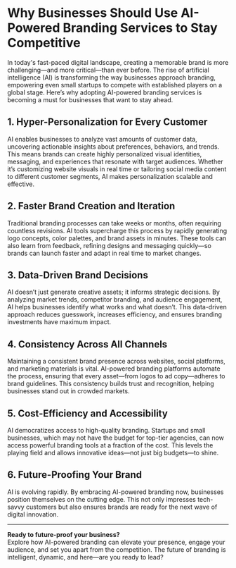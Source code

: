 # Why Businesses Should Use AI-Powered Branding Services to Stay Competitive

In today's fast-paced digital landscape, creating a memorable brand is more challenging—and more critical—than ever before. The rise of artificial intelligence (AI) is transforming the way businesses approach branding, empowering even small startups to compete with established players on a global stage. Here’s why adopting AI-powered branding services is becoming a must for businesses that want to stay ahead.

## 1. Hyper-Personalization for Every Customer

AI enables businesses to analyze vast amounts of customer data, uncovering actionable insights about preferences, behaviors, and trends. This means brands can create highly personalized visual identities, messaging, and experiences that resonate with target audiences. Whether it’s customizing website visuals in real time or tailoring social media content to different customer segments, AI makes personalization scalable and effective.

## 2. Faster Brand Creation and Iteration

Traditional branding processes can take weeks or months, often requiring countless revisions. AI tools supercharge this process by rapidly generating logo concepts, color palettes, and brand assets in minutes. These tools can also learn from feedback, refining designs and messaging quickly—so brands can launch faster and adapt in real time to market changes.

## 3. Data-Driven Brand Decisions

AI doesn’t just generate creative assets; it informs strategic decisions. By analyzing market trends, competitor branding, and audience engagement, AI helps businesses identify what works and what doesn’t. This data-driven approach reduces guesswork, increases efficiency, and ensures branding investments have maximum impact.

## 4. Consistency Across All Channels

Maintaining a consistent brand presence across websites, social platforms, and marketing materials is vital. AI-powered branding platforms automate the process, ensuring that every asset—from logos to ad copy—adheres to brand guidelines. This consistency builds trust and recognition, helping businesses stand out in crowded markets.

## 5. Cost-Efficiency and Accessibility

AI democratizes access to high-quality branding. Startups and small businesses, which may not have the budget for top-tier agencies, can now access powerful branding tools at a fraction of the cost. This levels the playing field and allows innovative ideas—not just big budgets—to shine.

## 6. Future-Proofing Your Brand

AI is evolving rapidly. By embracing AI-powered branding now, businesses position themselves on the cutting edge. This not only impresses tech-savvy customers but also ensures brands are ready for the next wave of digital innovation.

---

**Ready to future-proof your business?**  
Explore how AI-powered branding can elevate your presence, engage your audience, and set you apart from the competition. The future of branding is intelligent, dynamic, and here—are you ready to lead?
